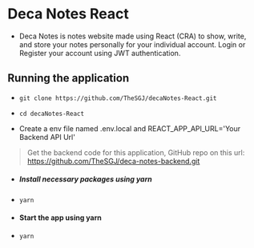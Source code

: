 # Deca Notes React

- Deca Notes is notes website made using React (CRA) to show, write, and store your notes personally for your individual account. Login or Register your account using JWT authentication.

## Running the application

- ```git clone https://github.com/TheSGJ/decaNotes-React.git```

- ```cd decaNotes-React```

- Create a env file named .env.local and REACT_APP_API_URL='Your Backend API Url'

> Get the backend code for this application, GitHub repo on this url: https://github.com/TheSGJ/deca-notes-backend.git


- ##### Install necessary packages using yarn

- ```yarn```

- #### Start the app using yarn

- ```yarn```